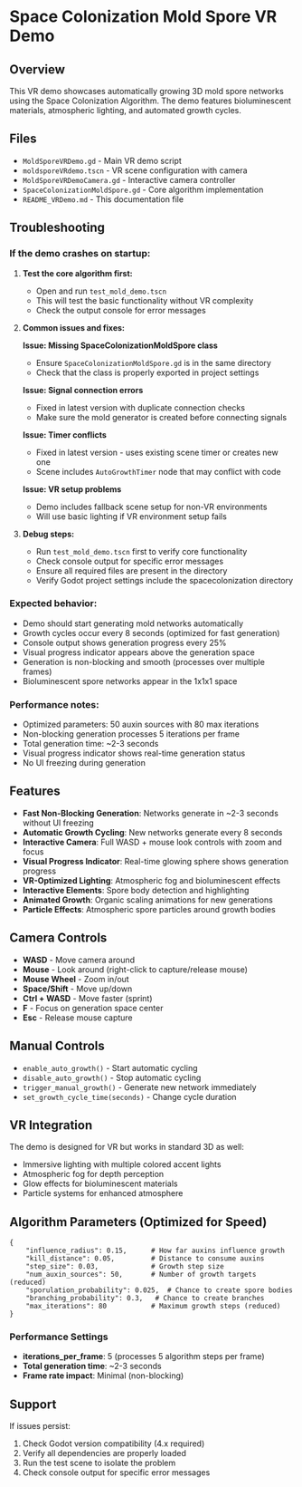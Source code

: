 # Space Colonization Mold Spore VR Demo

## Overview
This VR demo showcases automatically growing 3D mold spore networks using the Space Colonization Algorithm. The demo features bioluminescent materials, atmospheric lighting, and automated growth cycles.

## Files
- `MoldSporeVRDemo.gd` - Main VR demo script
- `moldsporeVRdemo.tscn` - VR scene configuration with camera
- `MoldSporeVRDemoCamera.gd` - Interactive camera controller
- `SpaceColonizationMoldSpore.gd` - Core algorithm implementation
- `README_VRDemo.md` - This documentation file

## Troubleshooting

### If the demo crashes on startup:

1. **Test the core algorithm first:**
   - Open and run `test_mold_demo.tscn`
   - This will test the basic functionality without VR complexity
   - Check the output console for error messages

2. **Common issues and fixes:**

   **Issue: Missing SpaceColonizationMoldSpore class**
   - Ensure `SpaceColonizationMoldSpore.gd` is in the same directory
   - Check that the class is properly exported in project settings

   **Issue: Signal connection errors**
   - Fixed in latest version with duplicate connection checks
   - Make sure the mold generator is created before connecting signals

   **Issue: Timer conflicts**
   - Fixed in latest version - uses existing scene timer or creates new one
   - Scene includes `AutoGrowthTimer` node that may conflict with code

   **Issue: VR setup problems**
   - Demo includes fallback scene setup for non-VR environments
   - Will use basic lighting if VR environment setup fails

3. **Debug steps:**
   - Run `test_mold_demo.tscn` first to verify core functionality
   - Check console output for specific error messages
   - Ensure all required files are present in the directory
   - Verify Godot project settings include the spacecolonization directory

### Expected behavior:
- Demo should start generating mold networks automatically
- Growth cycles occur every 8 seconds (optimized for fast generation)
- Console output shows generation progress every 25%
- Visual progress indicator appears above the generation space
- Generation is non-blocking and smooth (processes over multiple frames)
- Bioluminescent spore networks appear in the 1x1x1 space

### Performance notes:
- Optimized parameters: 50 auxin sources with 80 max iterations
- Non-blocking generation processes 5 iterations per frame
- Total generation time: ~2-3 seconds
- Visual progress indicator shows real-time generation status
- No UI freezing during generation

## Features
- **Fast Non-Blocking Generation**: Networks generate in ~2-3 seconds without UI freezing
- **Automatic Growth Cycling**: New networks generate every 8 seconds
- **Interactive Camera**: Full WASD + mouse look controls with zoom and focus
- **Visual Progress Indicator**: Real-time glowing sphere shows generation progress
- **VR-Optimized Lighting**: Atmospheric fog and bioluminescent effects
- **Interactive Elements**: Spore body detection and highlighting
- **Animated Growth**: Organic scaling animations for new generations
- **Particle Effects**: Atmospheric spore particles around growth bodies

## Camera Controls
- **WASD** - Move camera around
- **Mouse** - Look around (right-click to capture/release mouse)
- **Mouse Wheel** - Zoom in/out
- **Space/Shift** - Move up/down
- **Ctrl + WASD** - Move faster (sprint)
- **F** - Focus on generation space center
- **Esc** - Release mouse capture

## Manual Controls
- `enable_auto_growth()` - Start automatic cycling
- `disable_auto_growth()` - Stop automatic cycling
- `trigger_manual_growth()` - Generate new network immediately
- `set_growth_cycle_time(seconds)` - Change cycle duration

## VR Integration
The demo is designed for VR but works in standard 3D as well:
- Immersive lighting with multiple colored accent lights
- Atmospheric fog for depth perception
- Glow effects for bioluminescent materials
- Particle systems for enhanced atmosphere

## Algorithm Parameters (Optimized for Speed)
```gdscript
{
    "influence_radius": 0.15,      # How far auxins influence growth
    "kill_distance": 0.05,         # Distance to consume auxins
    "step_size": 0.03,             # Growth step size
    "num_auxin_sources": 50,       # Number of growth targets (reduced)
    "sporulation_probability": 0.025,  # Chance to create spore bodies
    "branching_probability": 0.3,   # Chance to create branches
    "max_iterations": 80           # Maximum growth steps (reduced)
}
```

### Performance Settings
- **iterations_per_frame**: 5 (processes 5 algorithm steps per frame)
- **Total generation time**: ~2-3 seconds
- **Frame rate impact**: Minimal (non-blocking)

## Support
If issues persist:
1. Check Godot version compatibility (4.x required)
2. Verify all dependencies are properly loaded
3. Run the test scene to isolate the problem
4. Check console output for specific error messages 